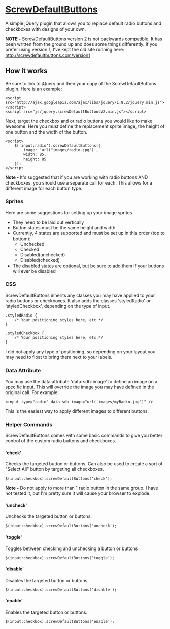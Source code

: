 # [ScrewDefaultButtons](http://screwdefaultbuttons.com)
A simple jQuery plugin that allows you to replace default radio buttons and checkboxes with designs of your own.

**NOTE -** ScrewDefaultButtons version 2 is not backwards compatible. It has been written from the ground up and does some things differently. If you prefer using version 1, I've kept the old site running here: http://screwdefaultbuttons.com/version1

## How it works
Be sure to link to jQuery and then your copy of the ScrewDefaultButtons plugin. Here is an example:

	<script src="http://ajax.googleapis.com/ajax/libs/jquery/1.8.2/jquery.min.js"></script>
	<script src="js/jquery.screwDefaultButtonsV2.min.js"></script>
	
Next, target the checkbox and or radio buttons you would like to make awesome. Here you must define the replacement sprite image, the height of one button and the width of the button.

	<script>
		$('input:radio').screwDefaultButtons({
			image: 'url("images/radio.jpg")',
			width: 85,
			height: 85
		});
	</script
	
**Note -** It's suggested that if you are working with radio buttons AND checkboxes, you should use a separate call for each. This allows for a different image for each button type.

### Sprites
Here are some suggestions for setting up your image sprites
- They need to be laid out vertically
- Button states must be the same height and width
- Currently, 4 states are supported and must be set up in this order (top to bottom):
	- Unchecked
	- Checked
	- Disabled(unchecked)
	- Disabled(checked)
- The disabled states are optional, but be sure to add them if your buttons will ever be disabled

### CSS
ScrewDefaultButtons inherits any classes you may have applied to your radio buttons or checkboxes. It also adds the classes 'styledRadio' or 'styledCheckbox', depending on the type of input.

	.styledRadio {
		/* Your positioning styles here, etc.*/
	}
	
	.styledCheckbox {
		/* Your positioning styles here, etc.*/
	}

I did not apply any type of positioning, so depending on your layout you may need to float to bring them next to your labels.


### Data Attribute
You may use the data attribute 'data-sdb-image' to define an image on a specific input. This will override the image you may have defined in the original call. For example:

	<input type="radio" data-sdb-image="url('images/myRadio.jpg')" />

This is the easiest way to apply different images to different buttons.

### Helper Commands
ScrewDefaultButtons comes with some basic commands to give you better control of the custom radio buttons and checkboxes.

#### 'check'
Checks the targeted button or buttons. Can also be used to create a sort of "Select All" button by targeting all checkboxes.
	
	$(input:checkbox).screwDefaultButtons('check');
	
**Note -** Do not apply to more than 1 radio button in the same group. I have not tested it, but I'm pretty sure it will cause your browser to explode.

#### 'uncheck'
Unchecks the targeted button or buttons.

	$(input:checkbox).screwDefaultButtons('uncheck');
	
#### 'toggle'
Toggles between checking and unchecking a button or buttons

	$(input:checkbox).screwDefaultButtons('toggle');	
	
#### 'disable'
Disables the targeted button or buttons.

	$(input:checkbox).screwDefaultButtons('disable');
	
#### 'enable'
Enables the targeted button or buttons.

	$(input:checkbox).screwDefaultButtons('enable');
